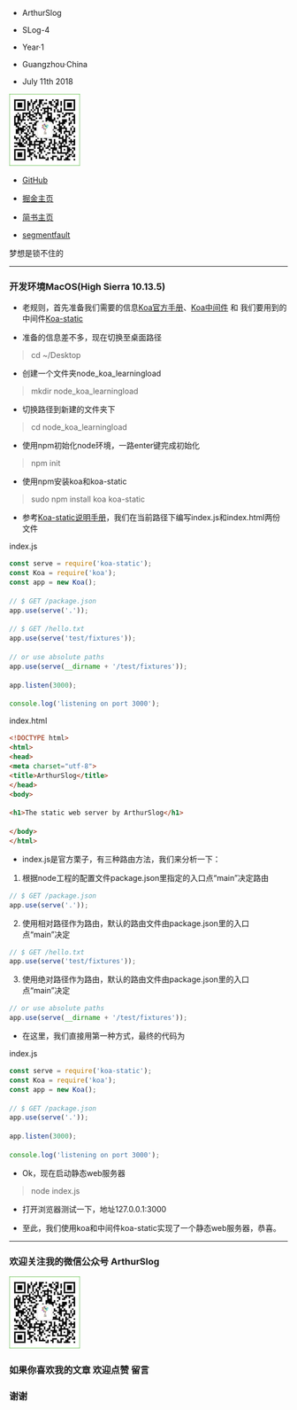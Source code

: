 * ArthurSlog
* SLog-4
* Year·1

* Guangzhou·China
* July 11th 2018

![关注微信公众号“ArthurSlog”](https://github.com/BlessedChild/LogofAxu/blob/master/images/icon_128.jpg?raw=true "微信扫描二维码，关注我的公众号")

* [GitHub](https://github.com/BlessedChild/ArthurSlog)

* [掘金主页](https://juejin.im/user/59f2a424f265da432f305c66/posts)

* [简书主页](https://www.jianshu.com/u/b9ebe10f0534)

* [segmentfault](https://segmentfault.com/u/arthurslog/articles)

 梦想是锁不住的

---

### 开发环境MacOS(High Sierra 10.13.5)

* 老规则，首先准备我们需要的信息[Koa官方手册](https://koajs.cn/)、[Koa中间件](https://github.com/koajs/koa/wiki#middleware) 和 我们要用到的中间件[Koa-static](https://github.com/koajs/static)

* 准备的信息差不多，现在切换至桌面路径

> cd ~/Desktop

* 创建一个文件夹node_koa_learningload

> mkdir node_koa_learningload

* 切换路径到新建的文件夹下

> cd node_koa_learningload

* 使用npm初始化node环境，一路enter键完成初始化

> npm init

* 使用npm安装koa和koa-static

> sudo npm install koa koa-static

* 参考[Koa-static说明手册](https://github.com/koajs/static)，我们在当前路径下编写index.js和index.html两份文件

index.js
``` js
const serve = require('koa-static');
const Koa = require('koa');
const app = new Koa();

// $ GET /package.json
app.use(serve('.'));

// $ GET /hello.txt
app.use(serve('test/fixtures'));

// or use absolute paths
app.use(serve(__dirname + '/test/fixtures'));

app.listen(3000);

console.log('listening on port 3000');
```

index.html

``` html
<!DOCTYPE html>
<html>
<head>
<meta charset="utf-8">
<title>ArthurSlog</title>
</head>
<body>

<h1>The static web server by ArthurSlog</h1>

</body>
</html>
```
* index.js是官方栗子，有三种路由方法，我们来分析一下：
1. 根据node工程的配置文件package.json里指定的入口点“main”决定路由

``` js
// $ GET /package.json
app.use(serve('.'));
```

2. 使用相对路径作为路由，默认的路由文件由package.json里的入口点“main”决定

``` js
// $ GET /hello.txt
app.use(serve('test/fixtures'));
```

3. 使用绝对路径作为路由，默认的路由文件由package.json里的入口点“main”决定

``` js
// or use absolute paths
app.use(serve(__dirname + '/test/fixtures'));
```

* 在这里，我们直接用第一种方式，最终的代码为

index.js
``` js
const serve = require('koa-static');
const Koa = require('koa');
const app = new Koa();

// $ GET /package.json
app.use(serve('.'));

app.listen(3000);

console.log('listening on port 3000');
```

* Ok，现在启动静态web服务器

> node index.js

* 打开浏览器测试一下，地址127.0.0.1:3000


* 至此，我们使用koa和中间件koa-static实现了一个静态web服务器，恭喜。

---

### 欢迎关注我的微信公众号 ArthurSlog

![关注微信公众号“ArthurSlog”](https://github.com/BlessedChild/LogofAxu/blob/master/images/icon_128.jpg?raw=true "微信扫描二维码，关注我的公众号")

### 如果你喜欢我的文章 欢迎点赞 留言
### 谢谢
